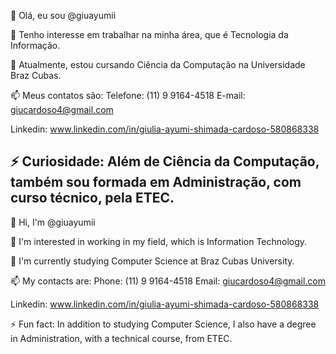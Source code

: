 👋 Olá, eu sou @giuayumii

👀 Tenho interesse em trabalhar na minha área, que é Tecnologia da Informação.

🌱 Atualmente, estou cursando Ciência da Computação na Universidade Braz Cubas.

📫 Meus contatos são:
Telefone: (11) 9 9164-4518
E-mail: giucardoso4@gmail.com

Linkedin: www.linkedin.com/in/giulia-ayumi-shimada-cardoso-580868338

⚡ Curiosidade: Além de Ciência da Computação, também sou formada em Administração, com curso técnico, pela ETEC.
-----------------------------------------------------------------------------------------------------------------------------------
👋 Hi, I'm @giuayumii

👀 I'm interested in working in my field, which is Information Technology.

🌱 I'm currently studying Computer Science at Braz Cubas University.

📫 My contacts are:
Phone: (11) 9 9164-4518
Email: giucardoso4@gmail.com

Linkedin: www.linkedin.com/in/giulia-ayumi-shimada-cardoso-580868338

⚡ Fun fact: In addition to studying Computer Science, I also have a degree in Administration, with a technical course, from ETEC.

